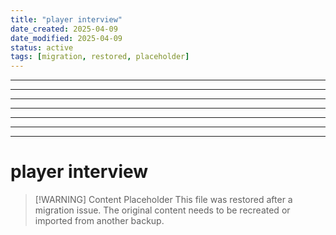 ```yaml
---
title: "player interview"
date_created: 2025-04-09
date_modified: 2025-04-09
status: active
tags: [migration, restored, placeholder]
---
```


---

---

---

---

---

---

---

# player interview

> [\!WARNING] Content Placeholder
> This file was restored after a migration issue. The original content needs to be recreated or imported from another backup.

